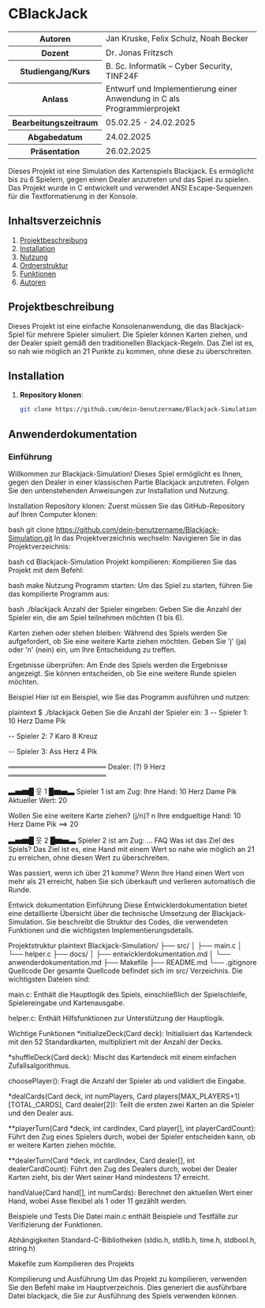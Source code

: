 # CBlackJack

<table>
<tr><th>Autoren</th><td>Jan Kruske, Felix Schulz, Noah Becker</td></tr>
<tr><th>Dozent</th><td>Dr. Jonas Fritzsch</td></tr>
<tr><th>Studiengang/Kurs</th><td>B. Sc. Informatik – Cyber Security, TINF24F</td></tr>
<tr><th>Anlass</th><td>Entwurf und Implementierung einer Anwendung in C als Programmierprojekt</td></tr>
<tr><th>Bearbeitungszeitraum</th><td>05.02.25 - 24.02.2025</td></tr>
<tr><th>Abgabedatum</th><td>24.02.2025</td></tr>
<tr><th>Präsentation</th><td>26.02.2025</td></tr>
</table>

Dieses Projekt ist eine Simulation des Kartenspiels Blackjack. Es ermöglicht bis zu 6 Spielern, gegen einen Dealer anzutreten und das Spiel zu spielen. Das Projekt wurde in C entwickelt und verwendet ANSI Escape-Sequenzen für die Textformatierung in der Konsole.

## Inhaltsverzeichnis
1. [Projektbeschreibung](#projektbeschreibung)
2. [Installation](#installation)
3. [Nutzung](#nutzung)
4. [Ordnerstruktur](#ordnerstruktur)
5. [Funktionen](#funktionen)
6. [Autoren](#autoren)

## Projektbeschreibung
Dieses Projekt ist eine einfache Konsolenanwendung, die das Blackjack-Spiel für mehrere Spieler simuliert. Die Spieler können Karten ziehen, und der Dealer spielt gemäß den traditionellen Blackjack-Regeln. Das Ziel ist es, so nah wie möglich an 21 Punkte zu kommen, ohne diese zu überschreiten.

## Installation
1. **Repository klonen**:
   ```bash
   git clone https://github.com/dein-benutzername/Blackjack-Simulation.git

## Anwenderdokumentation
### Einführung
Willkommen zur Blackjack-Simulation! Dieses Spiel ermöglicht es Ihnen, gegen den Dealer in einer klassischen Partie Blackjack anzutreten. Folgen Sie den untenstehenden Anweisungen zur Installation und Nutzung.

Installation
Repository klonen: Zuerst müssen Sie das GitHub-Repository auf Ihren Computer klonen:

bash
git clone https://github.com/dein-benutzername/Blackjack-Simulation.git
In das Projektverzeichnis wechseln: Navigieren Sie in das Projektverzeichnis:

bash
cd Blackjack-Simulation
Projekt kompilieren: Kompilieren Sie das Projekt mit dem Befehl:

bash
make
Nutzung
Programm starten: Um das Spiel zu starten, führen Sie das kompilierte Programm aus:

bash
./blackjack
Anzahl der Spieler eingeben: Geben Sie die Anzahl der Spieler ein, die am Spiel teilnehmen möchten (1 bis 6).

Karten ziehen oder stehen bleiben: Während des Spiels werden Sie aufgefordert, ob Sie eine weitere Karte ziehen möchten. Geben Sie 'j' (ja) oder 'n' (nein) ein, um Ihre Entscheidung zu treffen.

Ergebnisse überprüfen: Am Ende des Spiels werden die Ergebnisse angezeigt. Sie können entscheiden, ob Sie eine weitere Runde spielen möchten.

Beispiel
Hier ist ein Beispiel, wie Sie das Programm ausführen und nutzen:

plaintext
$ ./blackjack
Geben Sie die Anzahl der Spieler ein: 3
-- Spieler 1:
  10 Herz
  Dame Pik

-- Spieler 2:
  7 Karo
  8 Kreuz

-- Spieler 3:
  Ass Herz
  4 Pik

════════════════════
Dealer:
  (?)
  9 Herz
════════════════════

▃▅▆█ 웃 1 █▆▅▃
Spieler 1 ist am Zug:
Ihre Hand:
  10 Herz
  Dame Pik
Aktueller Wert: 20

Wollen Sie eine weitere Karte ziehen? (j/n)? n
Ihre endgueltige Hand:
  10 Herz
  Dame Pik
 ==> 20

▃▅▆█ 웃 2 █▆▅▃
Spieler 2 ist am Zug:
...
FAQ
Was ist das Ziel des Spiels? Das Ziel ist es, eine Hand mit einem Wert so nahe wie möglich an 21 zu erreichen, ohne diesen Wert zu überschreiten.

Was passiert, wenn ich über 21 komme? Wenn Ihre Hand einen Wert von mehr als 21 erreicht, haben Sie sich überkauft und verlieren automatisch die Runde.

Entwick dokumentation
Einführung
Diese Entwicklerdokumentation bietet eine detaillierte Übersicht über die technische Umsetzung der Blackjack-Simulation. Sie beschreibt die Struktur des Codes, die verwendeten Funktionen und die wichtigsten Implementierungsdetails.

Projektstruktur
plaintext
Blackjack-Simulation/
├── src/
│   ├── main.c
│   └── helper.c
├── docs/
│   ├── entwicklerdokumentation.md
│   └── anwenderdokumentation.md
├── Makefile
├── README.md
└── .gitignore
Quellcode
Der gesamte Quellcode befindet sich im src/ Verzeichnis. Die wichtigsten Dateien sind:

main.c: Enthält die Hauptlogik des Spiels, einschließlich der Spielschleife, Spielereingabe und Kartenausgabe.

helper.c: Enthält Hilfsfunktionen zur Unterstützung der Hauptlogik.

Wichtige Funktionen
*initializeDeck(Card deck): Initialisiert das Kartendeck mit den 52 Standardkarten, multipliziert mit der Anzahl der Decks.

*shuffleDeck(Card deck): Mischt das Kartendeck mit einem einfachen Zufallsalgorithmus.

choosePlayer(): Fragt die Anzahl der Spieler ab und validiert die Eingabe.

*dealCards(Card deck, int numPlayers, Card players[MAX_PLAYERS+1][TOTAL_CARDS], Card dealer[2]): Teilt die ersten zwei Karten an die Spieler und den Dealer aus.

**playerTurn(Card *deck, int cardIndex, Card player[], int playerCardCount): Führt den Zug eines Spielers durch, wobei der Spieler entscheiden kann, ob er weitere Karten ziehen möchte.

**dealerTurn(Card *deck, int cardIndex, Card dealer[], int dealerCardCount): Führt den Zug des Dealers durch, wobei der Dealer Karten zieht, bis der Wert seiner Hand mindestens 17 erreicht.

handValue(Card hand[], int numCards): Berechnet den aktuellen Wert einer Hand, wobei Asse flexibel als 1 oder 11 gezählt werden.

Beispiele und Tests
Die Datei main.c enthält Beispiele und Testfälle zur Verifizierung der Funktionen.

Abhängigkeiten
Standard-C-Bibliotheken (stdio.h, stdlib.h, time.h, stdbool.h, string.h)

Makefile zum Kompilieren des Projekts

Kompilierung und Ausführung
Um das Projekt zu kompilieren, verwenden Sie den Befehl make im Hauptverzeichnis. Dies generiert die ausführbare Datei blackjack, die Sie zur Ausführung des Spiels verwenden können.